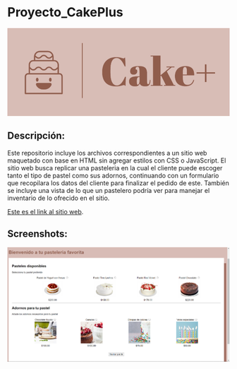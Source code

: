 # Proyecto_CakePlus

 ![CakePlus](/assets/logo.jpeg)
 
## Descripción:
Este repositorio incluye los archivos correspondientes a un sitio web maquetado con base en HTML sin agregar estilos con CSS o JavaScript. 
El sitio web busca replicar una pasteleria en la cual el cliente puede escoger tanto el tipo de pastel como sus adornos, continuando con un formulario que recopilara 
los datos del cliente para finalizar el pedido de este. También se incluye una vista de lo que un pastelero podría ver para manejar el inventario de lo ofrecido en el sitio. 

[Este es el link al sitio web](https://armvasquez.github.io/Proyecto_CakePlus/).

## Screenshots:

![Screenshot1](/Screenshots/Screenshot_1.png)
